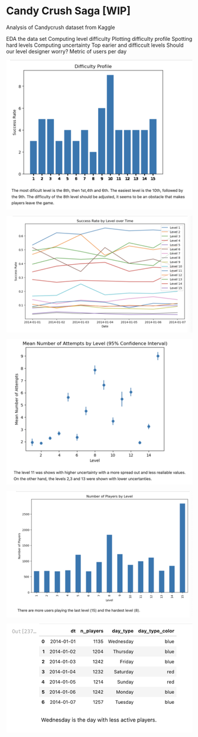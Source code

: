 # Candy Crush Saga [WIP]
Analysis of Candycrush dataset from Kaggle


EDA the data set
Computing level difficulty
Plotting difficulty profile
Spotting hard levels
Computing uncertainty
Top earier and difficcult levels
    Should our level designer worry?
Metric of users per day


![difficulty](images/difficulty.png)

![successRateOverTime](images/successRateOverTime.png)

![confidenceInterval](images/confidenceInterval.png)

![nPlayersByLevel](images/nPlayersByLevel.png)


![dau](images/dau.png)